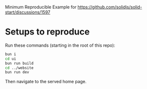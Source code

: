 Minimum Reproducible Example for https://github.com/solidjs/solid-start/discussions/1597

# Setups to reproduce
Run these commands (starting in the root of this repo):
```bash
bun i
cd ui
bun run build
cd ../website
bun run dev
```

Then navigate to the served home page.
